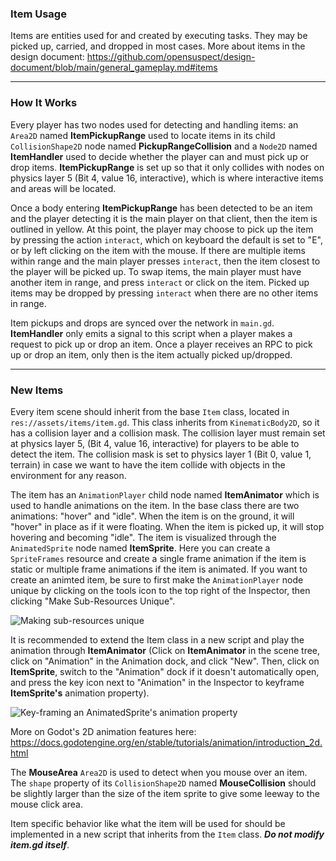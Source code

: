 ### Item Usage ###
Items are entities used for and created by executing tasks. They may be picked up, carried, and dropped in most cases.
More about items in the design document: https://github.com/opensuspect/design-document/blob/main/general_gameplay.md#items

***

### How It Works ###
Every player has two nodes used for detecting and handling items: an `Area2D` named **ItemPickupRange** used to locate items in its child `CollisionShape2D` node named **PickupRangeCollision** and a `Node2D` named **ItemHandler** used to decide whether the player can and must pick up or drop items. **ItemPickupRange** is set up so that it only collides with nodes on physics layer 5 (Bit 4, value 16, interactive), which is where interactive items and areas will be located.

Once a body entering **ItemPickupRange** has been detected to be an item and the player detecting it is the main player on that client, then the item is outlined in yellow. At this point, the player may choose to pick up the item by pressing the action `interact`, which on keyboard the default is set to "E", or by left clicking on the item with the mouse. If there are multiple items within range and the main player presses `interact`, then the item closest to the player will be picked up. To swap items, the main player must have another item in range, and press `interact` or click on the item. Picked up items may be dropped by pressing `interact` when there are no other items in range.

Item pickups and drops are synced over the network in `main.gd`. **ItemHandler** only emits a signal to this script when a player makes a request to pick up or drop an item. Once a player receives an RPC to pick up or drop an item, only then is the item actually picked up/dropped.

***

### New Items ###
Every item scene should inherit from the base `Item` class, located in `res://assets/items/item.gd`. This class inherits from `KinematicBody2D`, so it has a collision layer and a collision mask. The collision layer must remain set at physics layer 5, (Bit 4, value 16, interactive) for players to be able to detect the item. The collision mask is set to physics layer 1 (Bit 0, value 1, terrain) in case we want to have the item collide with objects in the environment for any reason.

The item has an `AnimationPlayer` child node named **ItemAnimator** which is used to handle animations on the item. In the base class there are two animations: "hover" and "idle". When the item is on the ground, it will "hover" in place as if it were floating. When the item is picked up, it will stop hovering and becoming "idle". The item is visualized through the `AnimatedSprite` node named **ItemSprite**. Here you can create a `SpriteFrames` resource and create a single frame animation if the item is static or multiple frame animations if the item is animated. If you want to create an animted item, be sure to first make the `AnimationPlayer` node unique by clicking on the tools icon to the top right of the Inspector, then clicking "Make Sub-Resources Unique".

![Making sub-resources unique](https://i.imgur.com/i4nAwpk.png)

It is recommended to extend the Item class in a new script and play the animation through **ItemAnimator** (Click on **ItemAnimator** in the scene tree, click on "Animation" in the Animation dock, and click "New". Then, click on **ItemSprite**, switch to the "Animation" dock if it doesn't automatically open, and press the key icon next to "Animation" in the Inspector to keyframe **ItemSprite's** animation property). 

![Key-framing an AnimatedSprite's animation property](https://i.imgur.com/qoTjhSA.png)

More on Godot's 2D animation features here: https://docs.godotengine.org/en/stable/tutorials/animation/introduction_2d.html

The **MouseArea** `Area2D` is used to detect when you mouse over an item. The `shape` property of its `CollisionShape2D` named **MouseCollision** should be slightly larger than the size of the item sprite to give some leeway to the mouse click area.

Item specific behavior like what the item will be used for should be implemented in a new script that inherits from the `Item` class. **_Do not modify item.gd itself_**.